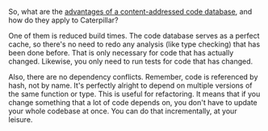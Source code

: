 So, what are the
[advantages of a content-addressed code database](/daily/2024-08-01), and how do
they apply to Caterpillar?

One of them is reduced build times. The code database serves as a perfect cache,
so there's no need to redo any analysis (like type checking) that has been done
before. That is only necessary for code that has actually changed. Likewise, you
only need to run tests for code that has changed.

Also, there are no dependency conflicts. Remember, code is referenced by hash,
not by name. It's perfectly alright to depend on multiple versions of the same
function or type. This is useful for refactoring. It means that if you change
something that a lot of code depends on, you don't have to update your whole
codebase at once. You can do that incrementally, at your leisure.
